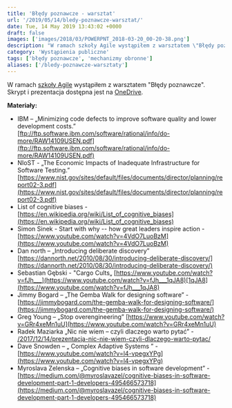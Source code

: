 ```yaml
---
title: 'Błędy poznawcze - warsztat'
url: '/2019/05/14/bledy-poznawcze-warsztat/'
date: Tue, 14 May 2019 13:43:02 +0000
draft: false
images: ['images/2018/03/POWERPNT_2018-03-20_00-20-38.png']
description: "W ramach szkoły Agile wystąpiłem z warsztatem \"Błędy poznawcze\". Zachęcam do zapoznania się z materiałami."
category: 'Wystąpienia publiczne'
tags: ['błędy poznawcze', 'mechanizmy obronne']
aliases: ['/bledy-poznawcze-warsztaty']
---
```


W ramach [szkoły Agile](https://szkolaagile.graosens.org.pl/) wystąpiłem z warsztatem "Błędy poznawcze". Skrypt i prezentacja dostępna jest na [OneDrive](https://1drv.ms/p/s!AjEySs0anBSPg6NQF6ZrV8WigFVNBA).

**Materiały:**
* IBM – „Minimizing code defects to improve software quality and lower development costs.” [ftp://ftp.software.ibm.com/software/rational/info/do-more/RAW14109USEN.pdf](ftp://ftp.software.ibm.com/software/rational/info/do-more/RAW14109USEN.pdf)
*   NIoST - „The Economic Impacts of Inadequate Infrastructure for Software Testing.” [https://www.nist.gov/sites/default/files/documents/director/planning/report02-3.pdf](https://www.nist.gov/sites/default/files/documents/director/planning/report02-3.pdf)
*   List of cognitive biases - [https://en.wikipedia.org/wiki/List_of_cognitive_biases](https://en.wikipedia.org/wiki/List_of_cognitive_biases)
*   Simon Sinek - Start with why -- how great leaders inspire action - [https://www.youtube.com/watch?v=4VdO7LuoBzM](https://www.youtube.com/watch?v=4VdO7LuoBzM)
*   Dan north – „Introducing deliberate discovery” [https://dannorth.net/2010/08/30/introducing-deliberate-discovery/](https://dannorth.net/2010/08/30/introducing-deliberate-discovery/)
*   Sebastian Gębski - "Cargo Cults„ [https://www.youtube.com/watch?v=fJh___](https://www.youtube.com/watch?v=fJh___1qJA8)[1qJA8](https://www.youtube.com/watch?v=fJh___1qJA8)
*   Jimmy Bogard – „The Gemba Walk for designing software” -  [https://jimmybogard.com/the-gemba-walk-for-designing-software/](https://jimmybogard.com/the-gemba-walk-for-designing-software/)
*   Greg Young – „Stop overengineering” [https://www.youtube.com/watch?v=GRr4xeMn1uU](https://www.youtube.com/watch?v=GRr4xeMn1uU)
*   Radek Maziarka „Nic nie wiem – czyli dlaczego warto pytać” - [/2017/12/14/prezentacja-nic-nie-wiem-czyli-dlaczego-warto-pytac/](/2017/12/14/prezentacja-nic-nie-wiem-czyli-dlaczego-warto-pytac/)
*   Dave Snowden – „ Complex Adaptive Systems ” - [https://www.youtube.com/watch?v=l4-vpegxYPg](https://www.youtube.com/watch?v=l4-vpegxYPg)
*   Myroslava Zelenska – „Cognitive biases in software development” - [https://medium.com/@myroslavazel/cognitive-biases-in-software-development-part-1-developers-495466573718](https://medium.com/@myroslavazel/cognitive-biases-in-software-development-part-1-developers-495466573718)